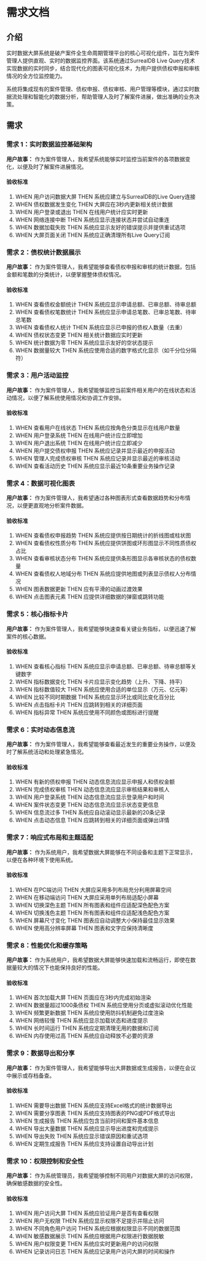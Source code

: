 # 需求文档

## 介绍

实时数据大屏系统是破产案件全生命周期管理平台的核心可视化组件，旨在为案件管理人提供直观、实时的数据监控界面。该系统通过SurrealDB Live Query技术实现数据的实时同步，结合现代化的图表可视化技术，为用户提供债权申报和审核情况的全方位监控能力。

系统将集成现有的案件管理、债权申报、债权审核、用户管理等模块，通过实时数据流处理和智能化的数据分析，帮助管理人及时了解案件进展，做出准确的业务决策。

## 需求

### 需求 1：实时数据监控基础架构

**用户故事：** 作为案件管理人，我希望系统能够实时监控当前案件的各项数据变化，以便及时了解案件进展情况。

#### 验收标准

1. WHEN 用户访问数据大屏 THEN 系统应建立与SurrealDB的Live Query连接
2. WHEN 债权数据发生变化 THEN 大屏应在3秒内更新相关统计数据
3. WHEN 用户登录或退出 THEN 在线用户统计应实时更新
4. WHEN 网络连接中断 THEN 系统应显示连接状态并尝试自动重连
5. WHEN 数据加载失败 THEN 系统应显示友好的错误提示并提供重试选项
6. WHEN 大屏页面关闭 THEN 系统应正确清理所有Live Query订阅

### 需求 2：债权统计数据展示

**用户故事：** 作为案件管理人，我希望能够查看债权申报和审核的统计数据，包括金额和笔数的分类统计，以便掌握整体债权情况。

#### 验收标准

1. WHEN 查看债权金额统计 THEN 系统应显示申请总额、已审总额、待审总额
2. WHEN 查看债权笔数统计 THEN 系统应显示申请总笔数、已审总笔数、待审总笔数
3. WHEN 查看债权人统计 THEN 系统应显示已申报的债权人数量（去重）
4. WHEN 债权状态变更 THEN 相关统计数据应实时更新
5. WHEN 统计数据为零 THEN 系统应显示友好的空状态提示
6. WHEN 数据量较大 THEN 系统应使用合适的数字格式化显示（如千分位分隔符）

### 需求 3：用户活动监控

**用户故事：** 作为案件管理人，我希望能够监控当前案件相关用户的在线状态和活动情况，以便了解系统使用情况和协调工作安排。

#### 验收标准

1. WHEN 查看用户在线状态 THEN 系统应按角色分类显示在线用户数量
2. WHEN 用户登录系统 THEN 在线用户统计应立即增加
3. WHEN 用户退出系统 THEN 在线用户统计应立即减少
4. WHEN 用户提交债权申报 THEN 系统应记录并显示最近的申报活动
5. WHEN 管理人完成债权审核 THEN 系统应记录并显示最近的审核活动
6. WHEN 查看活动历史 THEN 系统应显示最近10条重要业务操作记录

### 需求 4：数据可视化图表

**用户故事：** 作为案件管理人，我希望通过各种图表形式查看数据趋势和分布情况，以便更直观地分析案件数据。

#### 验收标准

1. WHEN 查看债权申报趋势 THEN 系统应提供按日期统计的折线图或柱状图
2. WHEN 查看债权性质分布 THEN 系统应提供饼图或环形图显示不同性质债权占比
3. WHEN 查看审核状态分布 THEN 系统应提供条形图显示各审核状态的债权数量
4. WHEN 查看债权人地域分布 THEN 系统应提供地图或列表显示债权人分布情况
5. WHEN 图表数据更新 THEN 应有平滑的动画过渡效果
6. WHEN 点击图表元素 THEN 应提供详细数据的弹窗或跳转功能

### 需求 5：核心指标卡片

**用户故事：** 作为案件管理人，我希望能够快速查看关键业务指标，以便迅速了解案件的核心数据。

#### 验收标准

1. WHEN 查看核心指标 THEN 系统应显示申请总额、已审总额、待审总额等关键数字
2. WHEN 指标数据变化 THEN 卡片应显示变化趋势（上升、下降、持平）
3. WHEN 指标数值较大 THEN 系统应使用合适的单位显示（万元、亿元等）
4. WHEN 比较不同时期数据 THEN 系统应显示环比或同比变化百分比
5. WHEN 点击指标卡片 THEN 应跳转到相关的详细页面
6. WHEN 指标异常 THEN 系统应使用不同颜色或图标进行提醒

### 需求 6：实时动态信息流

**用户故事：** 作为案件管理人，我希望能够查看最近发生的重要业务操作，以便及时了解系统活动和处理紧急情况。

#### 验收标准

1. WHEN 有新的债权申报 THEN 动态信息流应显示申报人和债权金额
2. WHEN 完成债权审核 THEN 动态信息流应显示审核结果和审核人
3. WHEN 用户登录系统 THEN 动态信息流应显示登录用户和时间
4. WHEN 案件状态变更 THEN 动态信息流应显示状态变更信息
5. WHEN 信息流过多 THEN 系统应自动滚动显示最新的20条记录
6. WHEN 点击动态信息 THEN 应跳转到相关的详细页面或弹出详情

### 需求 7：响应式布局和主题适配

**用户故事：** 作为系统用户，我希望数据大屏能够在不同设备和主题下正常显示，以便在各种环境下使用系统。

#### 验收标准

1. WHEN 在PC端访问 THEN 大屏应采用多列布局充分利用屏幕空间
2. WHEN 在移动端访问 THEN 大屏应采用单列布局适配小屏幕
3. WHEN 切换深色主题 THEN 所有图表和组件应适配深色配色方案
4. WHEN 切换浅色主题 THEN 所有图表和组件应适配浅色配色方案
5. WHEN 屏幕尺寸变化 THEN 图表应自动调整大小保持最佳显示效果
6. WHEN 使用高分辨率屏幕 THEN 图表和文字应保持清晰度

### 需求 8：性能优化和缓存策略

**用户故事：** 作为系统用户，我希望数据大屏能够快速加载和流畅运行，即使在数据量较大的情况下也能保持良好的性能。

#### 验收标准

1. WHEN 首次加载大屏 THEN 页面应在3秒内完成初始渲染
2. WHEN 数据量超过1000条债权 THEN 系统应使用分页或虚拟滚动优化性能
3. WHEN 频繁更新数据 THEN 系统应使用防抖机制避免过度渲染
4. WHEN 网络较慢 THEN 系统应显示加载状态和进度提示
5. WHEN 长时间运行 THEN 系统应定期清理无用的数据和订阅
6. WHEN 内存使用过高 THEN 系统应自动释放不必要的资源

### 需求 9：数据导出和分享

**用户故事：** 作为案件管理人，我希望能够导出大屏数据或生成报告，以便在会议中展示或存档备查。

#### 验收标准

1. WHEN 需要导出数据 THEN 系统应支持Excel格式的统计数据导出
2. WHEN 需要分享图表 THEN 系统应支持图表的PNG或PDF格式导出
3. WHEN 生成报告 THEN 系统应包含当前时间和案件基本信息
4. WHEN 导出大量数据 THEN 系统应显示导出进度和完成提示
5. WHEN 导出失败 THEN 系统应显示错误原因和重试选项
6. WHEN 定期生成报告 THEN 系统应支持设置自动导出计划

### 需求 10：权限控制和安全性

**用户故事：** 作为系统管理员，我希望能够控制不同用户对数据大屏的访问权限，确保敏感数据的安全性。

#### 验收标准

1. WHEN 用户访问大屏 THEN 系统应验证用户是否有查看权限
2. WHEN 用户无权限 THEN 系统应显示权限不足提示并阻止访问
3. WHEN 不同角色用户访问 THEN 系统应根据权限显示不同的数据范围
4. WHEN 敏感数据展示 THEN 系统应根据用户权限进行数据脱敏
5. WHEN 用户权限变更 THEN 系统应实时更新用户的访问权限
6. WHEN 记录访问日志 THEN 系统应记录用户访问大屏的时间和操作